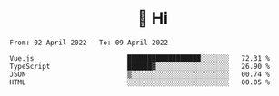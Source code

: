 <h1 align="center">👋 Hi</h1>
<!-- <h3 align="center">An enthusiastic frontend developer</h3> -->

<!--START_SECTION:waka-->

```text
From: 02 April 2022 - To: 09 April 2022

Vue.js                       ██████████████████░░░░░░░   72.31 %
TypeScript                   ██████▓░░░░░░░░░░░░░░░░░░   26.90 %
JSON                         ▒░░░░░░░░░░░░░░░░░░░░░░░░   00.74 %
HTML                         ░░░░░░░░░░░░░░░░░░░░░░░░░   00.05 %
```

<!--END_SECTION:waka-->
